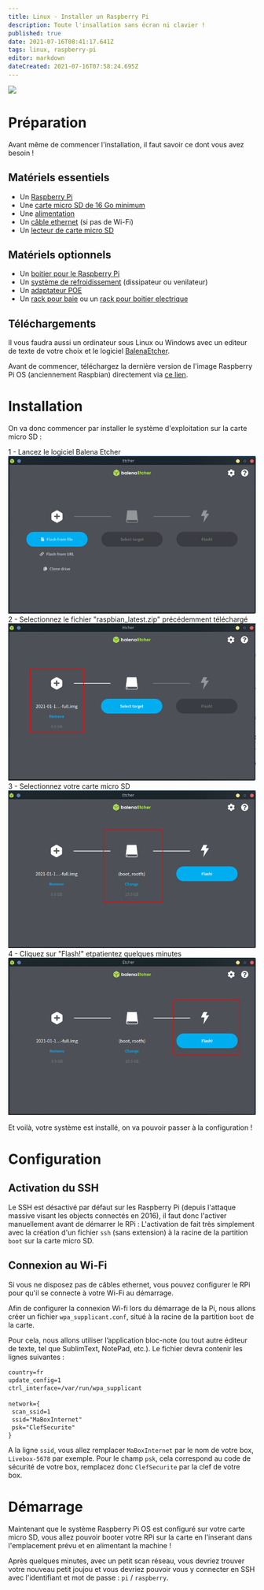 ```yaml
---
title: Linux - Installer un Raspberry Pi
description: Toute l'insallation sans écran ni clavier !
published: true
date: 2021-07-16T08:41:17.641Z
tags: linux, raspberry-pi
editor: markdown
dateCreated: 2021-07-16T07:58:24.695Z
---
```


![](https://www.kubii.fr/img/cms/Autres/RPi-Logo-Landscape-Reg-SCREEN.png)

# Préparation
Avant même de commencer l'installation, il faut savoir ce dont vous avez besoin ! 

## Matériels essentiels
- Un [Raspberry Pi](https://amzn.to/3rfci9X)
- Une [carte micro SD de 16 Go minimum](https://amzn.to/3B98knL)
- Une [alimentation](https://amzn.to/3hIEE9t)
- Un [câble ethernet](https://amzn.to/3klQ0C4) (si pas de Wi-Fi)
- Un [lecteur de carte micro SD](https://amzn.to/3xK2WW1)

## Matériels optionnels
- Un [boitier pour le Raspberry Pi](https://amzn.to/3B8mo0U)
- Un [système de refroidissement](https://amzn.to/3B8mo0U) (dissipateur ou venilateur)
- Un [adaptateur POE](https://amzn.to/3yYVV3S)
- Un [rack pour baie](https://amzn.to/2Ug0wQF) ou un [rack pour boitier electrique](https://amzn.to/3hGo0r6)

## Téléchargements
Il vous faudra aussi un ordinateur sous Linux ou Windows avec un editeur de texte de votre choix et le logiciel [BalenaEtcher](https://www.balena.io/etcher/).

Avant de commencer, téléchargez la dernière version de l'image Raspberry Pi OS (anciennement Raspbian) directement via [ce lien](https://raspberry-pi.fr/download/raspbian_latest.zip).

# Installation

On va donc commencer par installer le système d'exploitation sur la carte micro SD :

1 - Lancez le logiciel Balena Etcher
![install_1.png](/images/linux/raspberry-pi/install_1.png)
2 - Selectionnez le fichier "raspbian_latest.zip" précédemment téléchargé
![install_2.png](/images/linux/raspberry-pi/install_2.png)
3 - Selectionnez votre carte micro SD
![install_3.png](/images/linux/raspberry-pi/install_3.png)
4 - Cliquez sur "Flash!" etpatientez quelques minutes
![install_4.png](/images/linux/raspberry-pi/install_4.png)

Et voilà, votre système est installé, on va pouvoir passer à la configuration !

# Configuration
## Activation du SSH
Le SSH est désactivé par défaut sur les Raspberry Pi (depuis l'attaque massive visant les objects connectés en 2016), il faut donc l'activer manuellement avant de démarrer le RPi :
L'activation de fait très simplement avec la création d'un fichier `ssh` (sans extension) à la racine de la partition `boot` sur la carte micro SD.

## Connexion au Wi-Fi
Si vous ne disposez pas de câbles ethernet, vous pouvez configurer le RPi pour qu'il se connecte à votre Wi-Fi au démarrage.

Afin de configurer la connexion Wi-fi lors du démarrage de la Pi, nous allons créer un fichier `wpa_supplicant.conf`, situé à la racine de la partition `boot` de la carte.

Pour cela, nous allons utiliser l’application bloc-note (ou tout autre éditeur de texte, tel que SublimText, NotePad, etc.). Le fichier devra contenir les lignes suivantes :
```
country=fr
update_config=1
ctrl_interface=/var/run/wpa_supplicant

network={
 scan_ssid=1
 ssid="MaBoxInternet"
 psk="ClefSecurite"
}
```

A la ligne `ssid`, vous allez remplacer `MaBoxInternet` par le nom de votre box, `Livebox-5678` par exemple. Pour le champ `psk`, cela correspond au code de sécurité de votre box, remplacez donc `ClefSecurite` par la clef de votre box.

# Démarrage
Maintenant que le système Raspberry Pi OS est configuré sur votre carte micro SD, vous allez pouvoir booter votre RPi sur la carte en l'inserant dans l'emplacement prévu et en alimentant la machine !

Après quelques minutes, avec un petit scan réseau, vous devriez trouver votre nouveau petit joujou et vous devriez pouvoir vous y connecter en SSH avec l'identifiant et mot de passe : `pi` / `raspberry`.